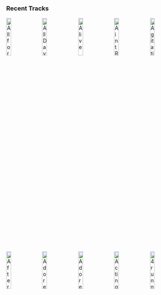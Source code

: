 ### Recent Tracks
[<img src='https://lastfm.freetls.fastly.net/i/u/300x300/d6c5e81d04263beb479fe0e660868e02.png' width='16%' height='16%' alt='All for You'>](https://www.last.fm/music/stick%2bfigure/_/all%2bfor%2byou)&nbsp;&nbsp;&nbsp;&nbsp;[<img src='https://lastfm.freetls.fastly.net/i/u/300x300/3a4ce8b23ad77fec01867e31b9f97ba1.png' width='16%' height='16%' alt='All Day All Night'>](https://www.last.fm/music/moon%2btaxi/_/all%2bday%2ball%2bnight)&nbsp;&nbsp;&nbsp;&nbsp;[<img src='https://lastfm.freetls.fastly.net/i/u/300x300/d5ae2b6fd4114234ad88bf647697841f.png' width='16%' height='16%' alt='Alive'>](https://www.last.fm/music/empire%2bof%2bthe%2bsun/_/alive)&nbsp;&nbsp;&nbsp;&nbsp;[<img src='https://lastfm.freetls.fastly.net/i/u/300x300/ebb5cb567f9a68e40305964847d3549e.png' width='16%' height='16%' alt='Aint Right'>](https://www.last.fm/music/raven%2b%2526%2bkreyn/_/ain%2527t%2bright)&nbsp;&nbsp;&nbsp;&nbsp;[<img src='https://lastfm.freetls.fastly.net/i/u/300x300/3424408e05c98ca35da41cca7f859700.png' width='16%' height='16%' alt='Agitations tropicales'>](https://www.last.fm/music/l%2527imp%25c3%25a9ratrice/_/agitations%2btropicales)&nbsp;&nbsp;&nbsp;&nbsp;<br>[<img src='https://lastfm.freetls.fastly.net/i/u/300x300/846ee90f4f59e0c3dadc56709bd7b6a6.png' width='16%' height='16%' alt='Afterburner'>](https://www.last.fm/music/essenger/_/afterburner)&nbsp;&nbsp;&nbsp;&nbsp;[<img src='https://lastfm.freetls.fastly.net/i/u/300x300/0aaa0d1762454fcab82f61983711468f.png' width='16%' height='16%' alt='Adore You'>](https://www.last.fm/music/harry%2bstyles/_/adore%2byou)&nbsp;&nbsp;&nbsp;&nbsp;[<img src='https://lastfm.freetls.fastly.net/i/u/300x300/3bf2e7902072913c23e6dfab417ce684.png' width='16%' height='16%' alt='Adore'>](https://www.last.fm/music/amy%2bshark/_/adore)&nbsp;&nbsp;&nbsp;&nbsp;[<img src='https://lastfm.freetls.fastly.net/i/u/300x300/797b8e67384a679955d7e875710195a3.png' width='16%' height='16%' alt='Acting My Age'>](https://www.last.fm/music/the%2bacademic/_/acting%2bmy%2bage)&nbsp;&nbsp;&nbsp;&nbsp;[<img src='https://lastfm.freetls.fastly.net/i/u/300x300/e6f9404b083593591ca0fe6613b7d400.png' width='16%' height='16%' alt='4runner'>](https://www.last.fm/music/prettyboyshav/_/4runner)&nbsp;&nbsp;&nbsp;&nbsp;<br>